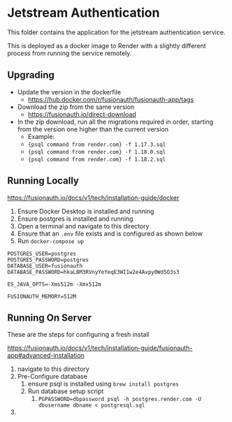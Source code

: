 # Jetstream Authentication

This folder contains the application for the jetstream authentication service.

This is deployed as a docker image to Render with a slightly different process from running the service remotely.

## Upgrading

- Update the version in the dockerfile
  - https://hub.docker.com/r/fusionauth/fusionauth-app/tags
- Download the zip from the same version
  - https://fusionauth.io/direct-download
- In the zip download, run all the migrations required in order, starting from the version one higher than the current version
  - Example:
  - `{psql command from render.com} -f 1.17.3.sql`
  - `{psql command from render.com} -f 1.18.0.sql`
  - `{psql command from render.com} -f 1.18.2.sql`

## Running Locally

https://fusionauth.io/docs/v1/tech/installation-guide/docker

1. Ensure Docker Desktop is installed and running
1. Ensure postgres is installed and running
1. Open a terminal and navigate to this directory
1. Ensure that an `.env` file exists and is configured as shown below
1. Run `docker-compose up`

```
POSTGRES_USER=postgres
POSTGRES_PASSWORD=postgres
DATABASE_USER=fusionauth
DATABASE_PASSWORD=hkaLBM3RVnyYeYeqE3WI1w2e4Avpy0Wd5O3s3

ES_JAVA_OPTS=-Xms512m -Xmx512m

FUSIONAUTH_MEMORY=512M
```

## Running On Server

These are the steps for configuring a fresh install

https://fusionauth.io/docs/v1/tech/installation-guide/fusionauth-app#advanced-installation

1. navigate to this directory
2. Pre-Configure database
   1. ensure psql is installed using `brew install postgres`
   2. Run database setup script
      1. `PGPASSWORD=dbpassword psql -h postgres.render.com -U dbusername dbname < postgresql.sql`
3.
